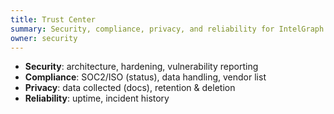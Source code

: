 ```yaml
---
title: Trust Center
summary: Security, compliance, privacy, and reliability for IntelGraph Docs.
owner: security
---
```


- **Security**: architecture, hardening, vulnerability reporting
- **Compliance**: SOC2/ISO (status), data handling, vendor list
- **Privacy**: data collected (docs), retention & deletion
- **Reliability**: uptime, incident history
